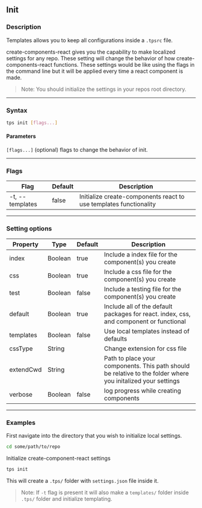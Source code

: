 ## Init

### Description

Templates allows you to keep all configurations inside a `.tpsrc` file.

create-components-react gives you the capability to make localized settings for any repo. These setting will change the behavior of how create-components-react functions. These settings would be like using the flags in the command line but it will be applied every time a react component is made.

> Note: You should initialize the settings in your repos root directory.

---

### Syntax

```bash
tps init [flags...]
```

#### Parameters

`[flags...]` (optional) flags to change the behavior of init.

---

### Flags

<table>
    <thead>
        <tr>
            <th>Flag</th>
            <th>Default</th>
            <th>Description</th>
        </tr>
    </thead>
    <tbody>
        <tr>
            <td>-t, --templates <ext> </td>
            <td>false</td>
            <td>Initialize create-components react to use templates functionality</td>
        </tr>
    </tbody>
</table>

---

### Setting options

<table id="setting-options">
    <thead>
        <tr>
            <th>Property</th>
            <th>Type</th>
            <th>Default</th>
            <th>Description</th>
        </tr>
    </thead>
    <tbody>
        <tr>
            <td>index</td>
            <td>Boolean</td>
            <td>true</td>
            <td> Include a index file for the component(s) you create</td>
        </tr>
        <tr>
            <td>css</td>
            <td>Boolean</td>
            <td>true</td>
            <td> Include a css file for the component(s) you create</td>
        </tr>
        <tr>
            <td>test</td>
            <td>Boolean</td>
            <td>false</td>
            <td> Include a testing file for the component(s) you create</td>
        </tr>
        <tr>
            <td>default</td>
            <td>Boolean</td>
            <td>true</td>
            <td> Include all of the default packages for react. index, css, and component or functional </td>
        </tr>
        <tr>
            <td>templates</td>
            <td>Boolean</td>
            <td>false</td>
            <td>Use local templates instead of defaults</td>
        </tr>
        <tr>
            <td>cssType</td>
            <td>String</td>
            <td></td>
            <td>Change extension for css file</td>
        </tr>       
        <tr>
            <td>extendCwd</td>
            <td>String</td>
            <td></td>
            <td>Path to place your components. This path should be relative to the folder where you initalized your settings</td>
        </tr>
        <tr>
            <td>verbose</td>
            <td>Boolean</td>
            <td>false</td>
            <td>log progress while creating components</td>
        </tr>
    </tbody>
</table>

---

### Examples

First navigate into the directory that you wish to initialize local settings.

```bash
cd some/path/to/repo
```

Initialize create-component-react settings

```bash
tps init
```

This will create a `.tps/` folder with `settings.json` file inside it.

> Note: If `-t` flag is present it will also make a `templates/` folder inside `.tps/` folder and initialize templating.
